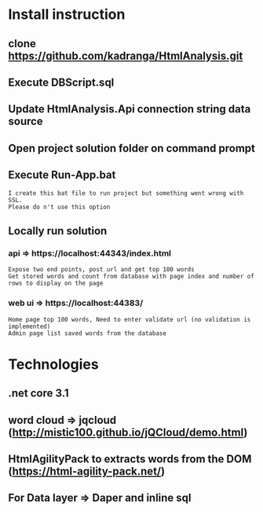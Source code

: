 # Install instruction
## clone https://github.com/kadranga/HtmlAnalysis.git
## Execute DBScript.sql
## Update HtmlAnalysis.Api connection string data source
## Open project solution folder on command prompt
## Execute Run-App.bat
	I create this bat file to run project but something went wrong with SSL.
	Please do n't use this option
	
## Locally run solution
### api => https://localhost:44343/index.html
	Expose two end points, post url and get top 100 words
	Get stored words and count from database with page index and number of rows to display on the page
### web ui => https://localhost:44383/
	Home page top 100 words, Need to enter validate url (no validation is implemented)
	Admin page list saved words from the database
	

# Technologies 
## .net core 3.1
## word cloud => jqcloud (http://mistic100.github.io/jQCloud/demo.html)
## HtmlAgilityPack to extracts words from the DOM (https://html-agility-pack.net/)
## For Data layer => Daper and inline sql
